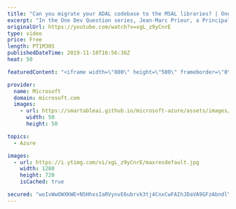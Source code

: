 ```yaml
---
title: "Can you migrate your ADAL codebase to the MSAL libraries? | One Dev Question: Jean-Marc Prieur"
excerpt: "In the One Dev Question series, Jean-Marc Prieur, a Principal Program Manager working on the Microsoft identity platform, tells us whether you can migrate an app that uses the Azure Active Directory Authentication Library (ADAL) to use the Microsoft Authentication Library (MSAL).   Get more information"
originalUrl: https://youtube.com/watch?v=xgL_z9yCnrE
type: video
price: Free
length: PT1M30S
publishedDateTime: 2019-11-18T16:56:36Z
heat: 50

featuredContent: "<iframe width=\"800\" height=\"500\" frameborder=\"0\" src=\"https://www.youtube.com/embed/xgL_z9yCnrE\" allow=\"accelerometer; autoplay; encrypted-media; gyroscope; picture-in-picture\" allowfullscreen></iframe>"

provider:
  name: Microsoft
  domain: microsoft.com
  images:
    - url: https://smartableai.github.io/microsoft-azure/assets/images/organizations/microsoft.com-50x50.jpg
      width: 50
      height: 50

topics:
  - Azure

images:
  - url: https://i.ytimg.com/vi/xgL_z9yCnrE/maxresdefault.jpg
    width: 1280
    height: 720
    isCached: true

secured: "woIvWwOWXKWE+N5HhxsIaRVynvE6ubrvk3tj4CnxCwFAIhJDaVA9GFzAbndlYY686OrTxRTDlQFCZ1CsBKdec3cNbyZki2FJ6bvK/se4W8rdH/EVzwD0BHc1eCduO6lxowitTpPfZRLgk36HZdBLwr8j0r5fD5vYKyaXyICRNQtxl7ChPxJZNKjHECIJ6hdLSWadjLpCvjtRS6AE2SEwEJRMY3qGozOeuANnkWVqjxqP2Moz0lGRgrre1ZBod+UlKwDaPG1k4rFk1imP213W7Uf3lWZ720oZ310oQnwkfnWJnJvo+iIVX8OMIW0yjJ+KrUs6Fw17QFEpzY3HdwCLNySUjMy5zwiBpbQJP35k6p3VWfC0n0vgIJddyRDgHcIpPFIjAF8H0CUZBy0Z2FTgSKY/xASEl0F1m6fPxHsToYg=;Gk8cFobCC7iX+xeLD+o9dw=="
---
```


